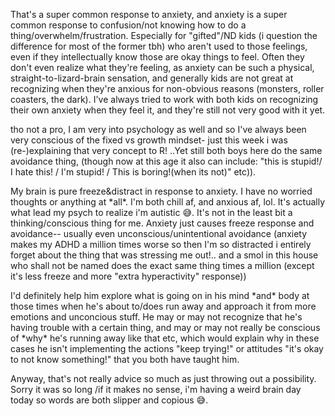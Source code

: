 That's a super common response to anxiety, and anxiety is a super common response to confusion/not knowing how to do a thing/overwhelm/frustration. Especially for "gifted"/ND kids (i question the difference for most of the former tbh) who aren't used to those feelings, even if they intellectually know those are okay things to feel. Often they don't even realize what they're feeling, as anxiety can be such a physical, straight-to-lizard-brain sensation, and generally kids are not great at recognizing when they're anxious for non-obvious reasons (monsters, roller coasters, the dark). I've always tried to work with both kids on recognizing their own anxiety when they feel it, and they're still not very good with it yet.

  

tho not a pro, I am very into psychology as well and so I've always been very conscious of the fixed vs growth mindset- just this week i was (re-)explaining that very concept to R! ..Yet still both boys here do the same avoidance thing, (though now at this age it also can include: "this is stupid!/ I hate this! / I'm stupid! / This is boring!(when its not)" etc)).

  

My brain is pure freeze&distract in response to anxiety. I have no worried thoughts or anything at \*all\*. I'm both chill af, and anxious af, lol. It's actually what lead my psych to realize i'm autistic 😅. It's not in the least bit a thinking/conscious thing for me. Anxiety just causes freeze response and avoidance-- usually even unconscious/unintentional avoidance (anxiety makes my ADHD a million times worse so then I'm so distracted i entirely forget about the thing that was stressing me out!.. and a smol in this house who shall not be named does the exact same thing times a million (except it's less freeze and more "extra hyperactivity" response))

  

I'd definitely help him explore what is going on in his mind \*and\* body at those times when he's about to/does run away and approach it from more emotions and unconcious stuff. He may or may not recognize that he's having trouble with a certain thing, and may or may not really be conscious of \*why\* he's running away like that etc, which would explain why in these cases he isn't implementing the actions "keep trying!" or attitudes "it's okay to not know something!" that you both have taught him.

  

Anyway, that's not really advice so much as just throwing out a possibility. Sorry it was so long /if it makes no sense, i'm having a weird brain day today so words are both slipper and copious 😅.